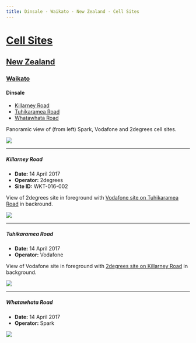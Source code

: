 ```yaml
---
title: Dinsale - Waikato - New Zealand - Cell Sites
---
```


# [Cell Sites](../../)

## [New Zealand](../)

### [Waikato](./)

#### Dinsale

* [Killarney Road](#killarney-road)
* [Tuhikaramea Road](#tuhikaramea-road)
* [Whatawhata Road](#whatawhata-road)

Panoramic view of (from left) Spark, Vodafone and 2degrees cell sites.

![](https://f001.backblazeb2.com/file/CellSites/NZ/WKO/20170414-131053.jpg)

---

##### Killarney Road

* **Date:** 14 April 2017
* **Operator:** 2degrees
* **Site ID:** WKT-016-002

View of 2degrees site in foreground with [Vodafone site on Tuhikaramea Road](#tuhikaramea-road) in backround.

![](https://f001.backblazeb2.com/file/CellSites/NZ/WKO/20170414-130645.jpg)

---

##### Tuhikaramea Road

* **Date:** 14 April 2017
* **Operator:** Vodafone

View of Vodafone site in foreground with [2degrees site on Killarney Road](#killarney-road) in background.

![](https://f001.backblazeb2.com/file/CellSites/NZ/WKO/20170414-130449.jpg)

---

##### Whatawhata Road

* **Date:** 14 April 2017
* **Operator:** Spark

![](https://f001.backblazeb2.com/file/CellSites/NZ/WKO/20170414-131214.jpg)
